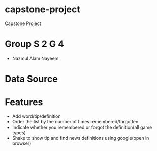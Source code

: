 # capstone-project
Capstone Project


# Group S 2 G 4   

- Nazmul Alam Nayeem



# Data Source




# Features

- Add word/tip/definition
- Order the list by the number of times remembered/forgotten
- Indicate whether you remembered or forgot the definition(all game types)
- Shake to show tip and find news definitions using google(open in browser)
